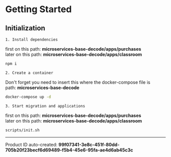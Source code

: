 # Getting Started 

## Initialization 

`1. Install dependencies`

first on this path: **microservices-base-decode/apps/purchases** \
later on this path: **microservices-base-decode/apps/classroom**
``` Bash
npm i
```

`2. Create a container`

Don't forget you need to insert this where the docker-compose file is \
path: **microservices-base-decode**
``` bash
docker-compose up -d
```

`3. Start migration and applications`

first on this path: **microservices-base-decode/apps/purchases** \
later on this path: **microservices-base-decode/apps/classroom**
``` bash
scripts/init.sh
```

--- 

Product ID auto-created: **99f07341-3e8c-451f-80dd-705b20f23becf6d69489-f5b4-45e6-95fa-ae4d6ab45c3c**